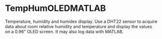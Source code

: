 # TempHumOLEDMATLAB
Temperature, humidity and humidex display. Use a DHT22 sensor to acquire data about room relative humidity and temperature and display the values on a 0.96" OLED screen. It may also log data with MATLAB.
